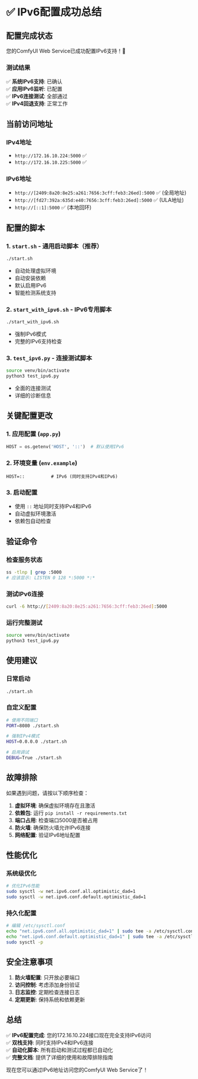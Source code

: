 # ✅ IPv6配置成功总结

## 配置完成状态

您的ComfyUI Web Service已成功配置IPv6支持！🎉

### 测试结果

✅ **系统IPv6支持**: 已确认  
✅ **应用IPv6监听**: 已配置  
✅ **IPv6连接测试**: 全部通过  
✅ **IPv4回退支持**: 正常工作  

## 当前访问地址

### IPv4地址
- `http://172.16.10.224:5000` ✅
- `http://172.16.10.225:5000` ✅

### IPv6地址
- `http://[2409:8a20:8e25:a261:7656:3cff:feb3:26ed]:5000` ✅ (全局地址)
- `http://[fd27:392a:635d:e40:7656:3cff:feb3:26ed]:5000` ✅ (ULA地址)
- `http://[::1]:5000` ✅ (本地回环)

## 配置的脚本

### 1. `start.sh` - 通用启动脚本（推荐）
```bash
./start.sh
```
- 自动处理虚拟环境
- 自动安装依赖
- 默认启用IPv6
- 智能检测系统支持

### 2. `start_with_ipv6.sh` - IPv6专用脚本
```bash
./start_with_ipv6.sh
```
- 强制IPv6模式
- 完整的IPv6支持检查

### 3. `test_ipv6.py` - 连接测试脚本
```bash
source venv/bin/activate
python3 test_ipv6.py
```
- 全面的连接测试
- 详细的诊断信息

## 关键配置更改

### 1. 应用配置 (`app.py`)
```python
HOST = os.getenv('HOST', '::')  # 默认使用IPv6
```

### 2. 环境变量 (`env.example`)
```env
HOST=::          # IPv6 (同时支持IPv4和IPv6)
```

### 3. 启动配置
- 使用 `::` 地址同时支持IPv4和IPv6
- 自动虚拟环境激活
- 依赖包自动检查

## 验证命令

### 检查服务状态
```bash
ss -tlnp | grep :5000
# 应该显示: LISTEN 0 128 *:5000 *:*
```

### 测试IPv6连接
```bash
curl -6 http://[2409:8a20:8e25:a261:7656:3cff:feb3:26ed]:5000
```

### 运行完整测试
```bash
source venv/bin/activate
python3 test_ipv6.py
```

## 使用建议

### 日常启动
```bash
./start.sh
```

### 自定义配置
```bash
# 使用不同端口
PORT=8080 ./start.sh

# 强制IPv4模式
HOST=0.0.0.0 ./start.sh

# 启用调试
DEBUG=True ./start.sh
```

## 故障排除

如果遇到问题，请按以下顺序检查：

1. **虚拟环境**: 确保虚拟环境存在且激活
2. **依赖包**: 运行 `pip install -r requirements.txt`
3. **端口占用**: 检查端口5000是否被占用
4. **防火墙**: 确保防火墙允许IPv6连接
5. **网络配置**: 验证IPv6地址配置

## 性能优化

### 系统级优化
```bash
# 优化IPv6性能
sudo sysctl -w net.ipv6.conf.all.optimistic_dad=1
sudo sysctl -w net.ipv6.conf.default.optimistic_dad=1
```

### 持久化配置
```bash
# 编辑 /etc/sysctl.conf
echo "net.ipv6.conf.all.optimistic_dad=1" | sudo tee -a /etc/sysctl.conf
echo "net.ipv6.conf.default.optimistic_dad=1" | sudo tee -a /etc/sysctl.conf
sudo sysctl -p
```

## 安全注意事项

1. **防火墙配置**: 只开放必要端口
2. **访问控制**: 考虑添加身份验证
3. **日志监控**: 定期检查连接日志
4. **定期更新**: 保持系统和依赖更新

## 总结

✅ **IPv6配置完成**: 您的172.16.10.224接口现在完全支持IPv6访问  
✅ **双栈支持**: 同时支持IPv4和IPv6连接  
✅ **自动化脚本**: 所有启动和测试过程都已自动化  
✅ **完整文档**: 提供了详细的使用和故障排除指南  

现在您可以通过IPv6地址访问您的ComfyUI Web Service了！ 